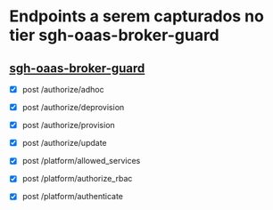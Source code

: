 # Endpoints a serem capturados no tier sgh-oaas-broker-guard

## [sgh-oaas-broker-guard](https://oaas-broker-guard.sgh.hm.bb.com.br/doc/)

- [X] post /authorize/adhoc

- [X] post /authorize/deprovision
      
- [X] post /authorize/provision
  
- [X] post /authorize/update

- [X] post /platform/allowed_services

- [X] post /platform/authorize_rbac

- [X] post /platform/authenticate
